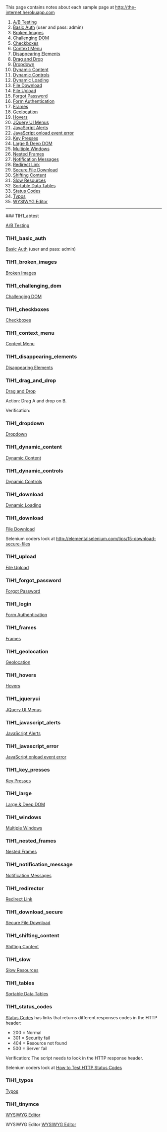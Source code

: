 This page contains notes about each sample page at http://the-internet.herokuapp.com

<ol type="1">
  <li><a href='#abtest'>A/B Testing</a></li>
  <li><a href='#basic_auth'>Basic Auth</a> (user and pass: admin)</li>
  <li><a href='#broken_images'>Broken Images</a></li>
  <li><a href='#challenging_dom'>Challenging DOM</a></li>
  <li><a href='#checkboxes'>Checkboxes</a></li>
  <li><a href='#context_menu'>Context Menu</a></li>
  <li><a href='#disappearing_elements'>Disappearing Elements</a></li>
  <li><a href='#drag_and_drop'>Drag and Drop</a></li>
  <li><a href='#dropdown'>Dropdown</a></li>
  <li><a href='#dynamic_content'>Dynamic Content</a></li>
  <li><a href='#dynamic_controls'>Dynamic Controls</a></li>
  <li><a href='#dynamic_loading'>Dynamic Loading</a></li>
  <li><a href='#download'>File Download</a></li>
  <li><a href='#upload'>File Upload</a></li>
  <li><a href='#forgot_password'>Forgot Password</a></li>
  <li><a href='#login'>Form Authentication</a></li>
  <li><a href='#frames'>Frames</a></li>
  <li><a href='#geolocation'>Geolocation</a></li>
  <li><a href='#hovers'>Hovers</a></li>
  <li><a href='#jqueryui/menu'>JQuery UI Menus</a></li>
  <li><a href='#javascript_alerts'>JavaScript Alerts</a></li>
  <li><a href='#javascript_error'>JavaScript onload event error</a></li>
  <li><a href='#key_presses'>Key Presses</a></li>
  <li><a href='#large'>Large & Deep DOM</a></li>
  <li><a href='#windows'>Multiple Windows</a></li>
  <li><a href='#nested_frames'>Nested Frames</a></li>
  <li><a href='#notification_message'>Notification Messages</a></li>
  <li><a href='#redirector'>Redirect Link</a></li>
  <li><a href='#download_secure'>Secure File Download</a></li>
  <li><a href='#shifting_content'>Shifting Content</a></li>
  <li><a href='#slow'>Slow Resources</a></li>
  <li><a href='#tables'>Sortable Data Tables</a></li>
  <li><a href='#status_codes'>Status Codes</a></li>
  <li><a href='#typos'>Typos</a></li>
  <li><a href='#tinymce'>WYSIWYG Editor</a></li>
</ol>

<hr />
### <a name="abtest"> TIH1_abtest</a>

  <a target="_blank" href='http://the-internet.herokuapp.com/abtest'>A/B Testing</a>

### <a name="basic_auth"> TIH1_basic_auth</a>

  <a target="_blank" href='http://the-internet.herokuapp.com/basic_auth'>Basic Auth</a> (user and pass: admin)</li>

### <a name="broken_images"> TIH1_broken_images</a>

  <a target="_blank" href='http://the-internet.herokuapp.com/broken_images'>Broken Images</a>

### <a name="challenging_dom"> TIH1_challenging_dom</a>
  <a target="_blank" href='http://the-internet.herokuapp.com/challenging_dom'>Challenging DOM</a>

### <a name="checkboxes"> TIH1_checkboxes</a>
  <a target="_blank" href='http://the-internet.herokuapp.com/checkboxes'>Checkboxes</a>

### <a name="context_menu"> TIH1_context_menu</a>
  <a target="_blank" href='http://the-internet.herokuapp.com/context_menu'>Context Menu</a>

### <a name="disappearing_elements"> TIH1_disappearing_elements</a>
  <a target="_blank" href='http://the-internet.herokuapp.com/disappearing_elements'>Disappearing Elements</a>

### <a name="drag_and_drop"> TIH1_drag_and_drop</a>
  <a target="_blank" href='http://the-internet.herokuapp.com/drag_and_drop'>Drag and Drop</a>

  Action: Drag A and drop on B.

  Verification: 
    
### <a name="dropdown"> TIH1_dropdown</a>
  <a target="_blank" href='http://the-internet.herokuapp.com/dropdown'>Dropdown</a>

### <a name="dynamic_content"> TIH1_dynamic_content</a>
  <a target="_blank" href='http://the-internet.herokuapp.com/dynamic_content'>Dynamic Content</a>

### <a name="dynamic_controls"> TIH1_dynamic_controls</a>
  <a target="_blank" href='http://the-internet.herokuapp.com/dynamic_controls'>Dynamic Controls</a>

### <a name="download"> TIH1_download</a>
  <a target="_blank" href='http://the-internet.herokuapp.com/dynamic_loading'>Dynamic Loading</a>

### <a name="download"> TIH1_download</a>
  <a target="_blank" href='http://the-internet.herokuapp.com/download'>File Download</a>

  Selenium coders look at http://elementalselenium.com/tips/15-download-secure-files

### <a name="upload"> TIH1_upload</a>
  <a target="_blank" href='http://the-internet.herokuapp.com/upload'>File Upload</a>

### <a name="forgot_password"> TIH1_forgot_password</a>
  <a target="_blank" href='http://the-internet.herokuapp.com/forgot_password'>Forgot Password</a>

### <a name="login"> TIH1_login</a>
  <a target="_blank" href='http://the-internet.herokuapp.com/login'>Form Authentication</a>

### <a name="frames"> TIH1_frames</a>
  <a target="_blank" href='http://the-internet.herokuapp.com/frames'>Frames</a>

### <a name="geolocation"> TIH1_geolocation</a>
  <a target="_blank" href='http://the-internet.herokuapp.com/geolocation'>Geolocation</a>

### <a name="hovers"> TIH1_hovers</a>
  <a target="_blank" href='http://the-internet.herokuapp.com/hovers'>Hovers</a>

### <a name="jqueryui"> TIH1_jqueryui</a>
  <a target="_blank" href='http://the-internet.herokuapp.com/jqueryui/menu'>JQuery UI Menus</a>

### <a name="javascript_alerts"> TIH1_javascript_alerts</a>
  <a target="_blank" href='http://the-internet.herokuapp.com/javascript_alerts'>JavaScript Alerts</a>

### <a name="javascript_error"> TIH1_javascript_error</a>
  <a target="_blank" href='http://the-internet.herokuapp.com/javascript_error'>JavaScript onload event error</a>

### <a name="key_presses"> TIH1_key_presses</a>
  <a target="_blank" href='http://the-internet.herokuapp.com/key_presses'>Key Presses</a>

### <a name="large"> TIH1_large</a>
  <a target="_blank" href='http://the-internet.herokuapp.com/large'>Large & Deep DOM</a>

### <a name="windows"> TIH1_windows</a>
  <a target="_blank" href='http://the-internet.herokuapp.com/windows'>Multiple Windows</a>

### <a name="nested_frames"> TIH1_nested_frames</a>
  <a target="_blank" href='http://the-internet.herokuapp.com/nested_frames'>Nested Frames</a>

### <a name="notification_message"> TIH1_notification_message</a>
  <a target="_blank" href='http://the-internet.herokuapp.com/notification_message'>Notification Messages</a>

### <a name="redirector"> TIH1_redirector</a>

  <a target="_blank" href='http://the-internet.herokuapp.com/redirector'>Redirect Link</a>

### <a name="download_secure"> TIH1_download_secure</a>

  <a target="_blank" href='http://the-internet.herokuapp.com/download_secure'>Secure File Download</a>

### <a name="shifting_content"> TIH1_shifting_content</a>
  <a target="_blank" href='http://the-internet.herokuapp.com/shifting_content'>Shifting Content</a>

### <a name="slow"> TIH1_slow</a>

  <a target="_blank" href='http://the-internet.herokuapp.com/slow'>Slow Resources</a>

### <a name="tables"> TIH1_tables</a>
  <a target="_blank" href='http://the-internet.herokuapp.com/tables'>Sortable Data Tables</a>

### <a name="status_codes"> TIH1_status_codes</a>
  <a target="_blank" href='http://the-internet.herokuapp.com/status_codes'>Status Codes</a>
  has links that returns different responses codes in the HTTP header:

*   200 = Normal
*   301 = Security fail
*   404 = Resource not found
*   500 = Server fail

  Verification: The script needs to look in the HTTP response header.

  Selenium coders look at
  <a target="_blank" href='http://elementalselenium.com/tips/17-retrieve-http-status-codes'>
  How to Test HTTP Status Codes</a>
  
### <a name="typos"> TIH1_typos</a>

  <a target="_blank" href='http://the-internet.herokuapp.com/typos'>Typos</a>

### <a name="tinymce"> TIH1_tinymce</a>
  <a target="_blank" href='http://the-internet.herokuapp.com/tinymce'>WYSIWYG Editor</a>

<a name='#tinymce'>WYSIWYG Editor</a>
  <a href='http://the-internet.herokuapp.com/tinymce'>WYSIWYG Editor</a>
